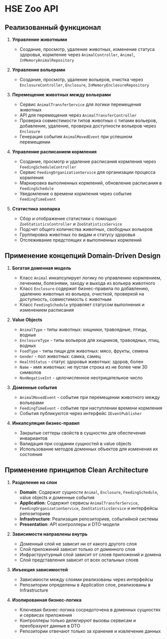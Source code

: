 # HSE Zoo API

## Реализованный функционал

1. **Управление животными**
   - Создание, просмотр, удаление животных, изменение статуса здоровья, кормление через `AnimalController`, `Animal`, `InMemoryAnimalRepository`

2. **Управление вольерами**
   - Создание, просмотр, удаление вольеров, очистка через `EnclosureController`, `Enclosure`, `InMemoryEnclosureRepository`

3. **Перемещение животных между вольерами**
   - Сервис `AnimalTransferService` для логики перемещения животных
   - API для перемещения через `AnimalTransferController`
   - Проверка совместимости типов животных с типами вольеров, добавление, удаление, проверка доступности вольеров через `Enclosure`
   - Генерация события `AnimalMovedEvent` при успешном перемещении

4. **Управление расписанием кормления**
   - Создание, просмотр и удаление расписания кормления через `FeedingScheduleController`
   - Сервис `FeedingOrganizationService` для организации процесса кормления
   - Маркировка выполненных кормлений, обновление расписания в `FeedingSchedule`
   - Уведомление о времени кормления через событие `FeedingTimeEvent`

5. **Статистика зоопарка**
   - Сбор и отображение статистики с помощью `ZooStatisticsController` и `ZooStatisticsService`
   - Подсчет общего количества животных, свободных вольеров
   - Группировка животных по видам и статусу здоровья
   - Отслеживание предстоящих и выполненных кормлений

## Применение концепций Domain-Driven Design

1. **Богатая доменная модель**
   - Класс `Animal` инкапсулирует логику по управлению кормлением, лечением, болезнями, заходу и выхода из вольера животного
   - Класс `Enclosure` содержит бизнес-правила по добавлению, удалению животных из вольера, очисткой, проверкой на доступность, совместимость с животным
   - Класс `FeedingSchedule` управляет статусом выполнения и изменением расписания

2. **Value Objects**
   - `AnimalType` - типы животных: хищники, травоядные, птицы, водные
   - `EnclosureType` - типы вольеров для хищников, травоядных, птиц, водных
   - `FoodType` - типы пищи для животных: мясо, фрукты, семена
   - `Gender` - пол животных: самка, самец
   - `HealthStatus` - статус здоровья животных: здоров, болен
   - `Name` - имя животных: не пустая строка из не более чем 30 символов
   - `NonNegativeInt` - целочисленное неотрицательное число

3. **Доменные события**
   - `AnimalMovedEvent` - событие при перемещении животного между вольерами
   - `FeedingTimeEvent` - событие при наступлении времени кормления
   - События публикуются через интерфейс `IEventPublisher`

4. **Инкапсуляция бизнес-правил**
   - Закрытые сеттеры свойств в сущностях для обеспечения инвариантов
   - Валидация при создании сущностей в value objects
   - Использование методов доменных объектов для изменения их состояния

## Применение принципов Clean Architecture

1. **Разделение на слои**
   - **Domain**: Содержит сущности `Animal`, `Enclosure`, `FeedingSchedule`, value objects и доменные события
   - **Application**: Содержит сервисы `AnimalTransferService`, `FeedingOrganizationService`, `ZooStatisticsService` и интерфейсы репозиториев
   - **Infrastructure**: Реализация репозиториев, событийной системы
   - **Presentation**: API контроллеры и DTO-модели

2. **Зависимости направлены внутрь**
   - Доменный слой не зависит ни от какого другого слоя
   - Слой приложений зависит только от доменного слоя
   - Инфраструктурный слой зависит от слоев приложений и домена
   - Слой представления зависит от всех остальных слоев

3. **Инъекция зависимостей**
   - Зависимости между слоями реализованы через интерфейсы
   - Репозитории определены в Application слое, реализованы в Infrastructure

4. **Изолированная бизнес-логика**
   - Ключевая бизнес-логика сосредоточена в доменных сущностях и сервисах приложения
   - Контроллеры только делегируют вызовы сервисам и преобразуют данные в DTO
   - Репозитории отвечают только за хранение и извлечение данных